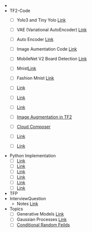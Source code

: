 - 
- TF2-Code 
    - [ ]  Yolo3 and Tiny Yolo [Link](#)
    - [ ]   VAE (Variational AutoEncoder) [Link](#)
    - [ ]   Auto Encoder [Link](#)
    - [ ]   Image Aumentation Code  [Link](#)
    - [ ]   MobileNet V2 Board Detection [Link](#)
    - [ ]   Mnist[Link](#)
    - [ ]  Fashion Mnist [Link](#)
    
    - [ ]   [Link](#)
    - [ ]   [Link](#)
    - [ ]   [Link](#)
    - [ ]   [Image Augmentation in TF2](#)
    - [ ]   [Cloud Composer](#)
    - [ ]   [Link](#)
    - [ ]   [Link](#)
    
- Python Implementation
  - [ ]   [Link](#)
  - [ ]   [Link](#)
  - [ ]   [Link](#)
  - [ ]   [Link](#)
  - [ ]   [Link](#)
  - [ ]   [Link](#)
    
- TFP
- InterviewQuestion
  - Notes [Link](#)
- Topics
  - [ ]  Generative Models [Link](#)
  - [ ] Gaussian Processes [Link](#)
  - [ ] [Conditional Random Feilds](#)
